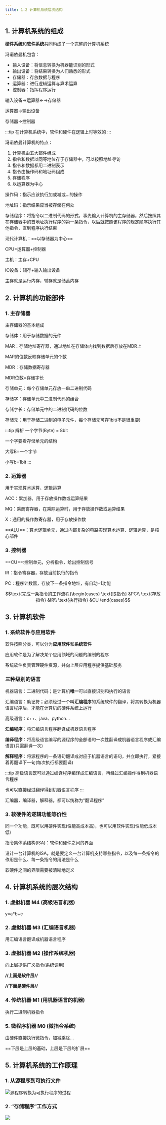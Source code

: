 ```yaml
---
title: 1.2 计算机系统层次结构
---
```




## 1. 计算机系统的组成

**硬件系统**和**软件系统**共同构成了一个完整的计算机系统


冯诺依曼机包含：

+ 输入设备：将信息转换为机器能识别的形式
+ 输出设备：将结果转换为人们熟悉的形式
+ 存储器：存放数据与程序
+ 运算器：进行逻辑运算与算术运算
+ 控制器：指挥程序运行

输入设备→运算器←→存储器

运算器→输出设备

存储器→控制器

:::tip
在计算机系统中，软件和硬件在逻辑上时等效的
:::

冯诺依曼计算机的特点：

1. 计算机由五大部件组成
2. 指令和数据以同等地位存于存储器中，可以按照地址寻访
3. 指令和数据都用二进制表示
4. 指令由操作码和地址码组成
5. 存储程序
6. 以运算器为中心

操作码：指示应该执行加或减或...的操作

地址码：指示结果应当被存储在何处

存储程序：将指令以二进制代码的形式，事先输入计算机的主存储器，然后按照其在存储器中的首地址执行程序的第一条指令，以后就按照该程序的规定顺序执行其他指令，直到程序执行结束

现代计算机：==以存储器为中心==

CPU=运算器+控制器

主机：主存+CPU

IO设备：辅存+输入输出设备

主存就是运行内存，辅存就是储蓄内存

## 2. 计算机的功能部件

### 1. 主存储器

主存储器的基本组成

存储体：用于存储数据的元件

MAR：存储地址寄存器，通过地址在存储体内找到数据后存放在MDR上

MAR的位数反映存储单元的个数

MDR：存储数据寄存器

MDR位数=存储字长

存储单元：每个存储单元存放一串二进制代码

存储字：存储单元中二进制代码的组合

存储字长：存储单元中的二进制代码的位数

存储元：用于存储二进制的电子元件，每个存储元可存1bit(不是很重要)

:::tip 辨析
一个字节(Byte) = 8bit

一个字要看存储单元的结构

大写B=一个字节

小写b=1bit
:::

### 2. 运算器

用于实现算术运算、逻辑运算

ACC：累加器，用于存放操作数或运算结果

MQ：乘商寄存器，在乘除运算时，用于存放操作数或运算结果

X：通用的操作数寄存器，用于存放操作数

==ALU==：算术逻辑单元，通过内部复杂的电路实现算术运算、逻辑运算，是核心部件

### 3. 控制器

==CU==:控制单元，分析指令，给出控制信号

IR：指令寄存器，存放当前执行的指令

PC：程序计数器，存放下一条指令地址，有自动+1功能

$$\text{完成一条指令的工作流程}\begin{cases}
    \text{取指令} &PC\\
    \text{存放指令} &IR\\
    \text{执行指令} &CU
\end{cases}$$

## 3. 计算机软件

### 1. 系统软件与应用软件

软件按照分类，可以分为**应用软件**和**系统软件**

应用软件是为了解决某个应用领域的问题的编制的程序

系统软件负责管理硬件资源，并向上层应用程序提供基础服务

### 三种级别的语言

机器语言：二进制代码；是计算机**唯一**可以直接识别和执行的语言

汇编语言：助记符；必须经过一个叫**汇编程序**的系统软件的翻译，将其转换为机器语言程序后，才能在计算机的硬件系统上运行

高级语言：c++、java、python...

**汇编程序**：将汇编语言程序翻译成机器语言程序

**编译程序**：将高级语言编写的源程序的全部语句一次性翻译成机器语言程序或汇编语言(只需翻译一次)

**解释程序**：将源程序的一条语句翻译成对应于机器语言的语句，并立即执行，紧接着再翻译下一句(每次执行都要翻译)

:::tip
高级语言既可以通过编译程序编译成汇编语言，再经过汇编操作得到机器语言程序

也可以直接经过翻译得到机器语言程序
:::


汇编器，编译器，解释器，都可以统称为“翻译程序”

###  3. 软硬件的逻辑功能等价性

同一个功能，既可以用硬件实现(性能高成本高)，也可以用软件实现(性能低成本低)

指令集体系结构(ISA)：软件和硬件之间的界面

设计一台计算机的ISA，就是要定义一台计算机支持哪些指令，以及每一条指令的作用是什么、每一条指令的用法是什么

软硬件之间的界限需要被清晰地定义

## 4. 计算机系统的层次结构








### 1. 虚拟机器 M4 (高级语言机器)

y=a\*b+c

### 2. 虚拟机器 M3 (汇编语言机器)

用汇编语言翻译成机器语言程序

### 3. 虚拟机器 M2 (操作系统机器)

向上层提供广义指令(系统调用)


**//上面是软件层//**

**//下面是硬件层//**

### 4. 传统机器 M1 (用机器语言的机器)

执行二进制机器指令

### 5. 微程序机器 M0 (微指令系统)

由硬件直接执行微指令，加减乘除...

==下层是上层的基础，上层是下层的扩展==

## 5. 计算机系统的工作原理

### 1. 从源程序到可执行文件

![源程序转换为可执行程序的过程](image.png)

### 2. “存储程序”工作方式

![](image-1.png)





















